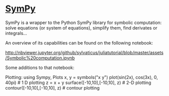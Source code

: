 # [SymPy](https://github.com/JuliaPy/SymPy.jl)

SymPy is a wrapper to the Python SymPy library for symbolic computation: solve equations (or system of equations), simplify them, find derivates or integrals...

An overview of its capabilities can be found on the following notebook:

http://nbviewer.jupyter.org/github/sylvaticus/juliatutorial/blob/master/assets/Symbolic%20computation.ipynb


Some additions to that notebook:

Plotting:
using Sympy, Plots
x, y = symbols("x y")
plot(sin(2x), cos(3x), 0, 40pi) # 1 D plotting
z = x + y 
surface([-10,10],[-10,10], z) # 2-D plotting
contour([-10,10],[-10,10], z) # contour plotting


